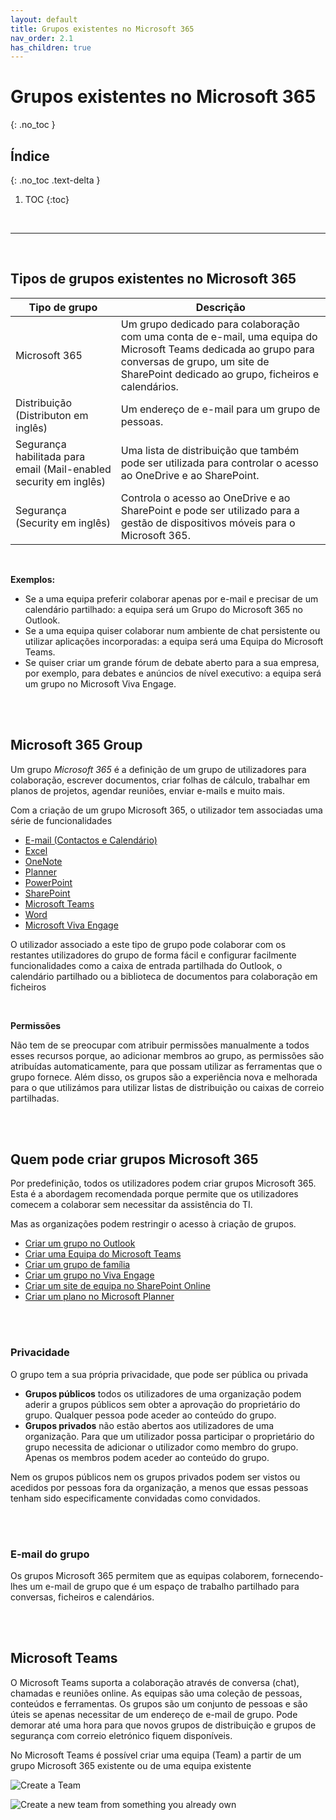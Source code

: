 ```yaml
---
layout: default
title: Grupos existentes no Microsoft 365
nav_order: 2.1
has_children: true
---
```


# Grupos existentes no Microsoft 365
{: .no_toc }


## Índice
{: .no_toc .text-delta }

1. TOC
{:toc}

<br/>

---

<br/>

<a id="types-of-existing-groups" />

## Tipos de grupos existentes no Microsoft 365

| Tipo de grupo | Descrição |
| --- | --- | 
| Microsoft 365 | Um grupo dedicado para colaboração com uma conta de e-mail, uma equipa do Microsoft Teams dedicada ao grupo para conversas de grupo, um site de SharePoint dedicado ao grupo, ficheiros e calendários. |
| Distribuição (Distributon em inglês) | Um endereço de e-mail para um grupo de pessoas. |
| Segurança habilitada para email (Mail-enabled security em inglês) | Uma lista de distribuição que também pode ser utilizada para controlar o acesso ao OneDrive e ao SharePoint. |
| Segurança (Security em inglês) | Controla o acesso ao OneDrive e ao SharePoint e pode ser utilizado para a gestão de dispositivos móveis para o Microsoft 365. |

<br/>

**Exemplos:**

* Se a uma equipa preferir colaborar apenas por e-mail e precisar de um calendário partilhado: a equipa será um Grupo do Microsoft 365 no Outlook.
* Se a uma equipa quiser colaborar num ambiente de chat persistente ou utilizar aplicações incorporadas: a equipa será uma Equipa do Microsoft Teams.
* Se quiser criar um grande fórum de debate aberto para a sua empresa, por exemplo, para debates e anúncios de nível executivo: a equipa será um grupo no Microsoft Viva Engage.




<br/>

<a id="microsoft-365-group" />

<br/>

## Microsoft 365 Group

Um grupo *Microsoft 365* é a definição de um grupo de utilizadores para colaboração, escrever documentos, criar folhas de cálculo, trabalhar em planos de projetos, agendar reuniões, enviar e-mails e muito mais.


Com a criação de um grupo Microsoft 365, o utilizador tem associadas uma série de funcionalidades
- [E-mail (Contactos e Calendário)](https://www.microsoft.com/pt-pt/microsoft-365/exchange/email)
- [Excel](https://www.microsoft.com/pt-pt/microsoft-365/excel)
- [OneNote](https://www.microsoft.com/pt-pt/microsoft-365/onenote/digital-note-taking-app)
- [Planner](https://www.microsoft.com/pt-pt/microsoft-365/business/task-management-software)
- [PowerPoint](https://www.microsoft.com/pt-pt/microsoft-365/powerpoint)
- [SharePoint](https://www.microsoft.com/pt-pt/microsoft-365/enterprise/sharepoint-syntex-overview)
- [Microsoft Teams](https://www.microsoft.com/pt-pt/microsoft-teams/group-chat-software)
- [Word](https://www.microsoft.com/pt-pt/microsoft-365/word)
- [Microsoft Viva Engage](https://www.microsoft.com/pt-pt/microsoft-viva/engage)

O utilizador associado a este tipo de grupo pode colaborar com os restantes utilizadores do grupo de forma fácil e configurar facilmente funcionalidades como a caixa de entrada partilhada do Outlook, o calendário partilhado ou a biblioteca de documentos para colaboração em ficheiros

<br/>

**Permissões**

Não tem de se preocupar com atribuir permissões manualmente a todos esses recursos porque, ao adicionar membros ao grupo, as permissões são atribuídas automaticamente, para que possam utilizar as ferramentas que o grupo fornece. Além disso, os grupos são a experiência nova e melhorada para o que utilizámos para utilizar listas de distribuição ou caixas de correio partilhadas.



<br/>

<a id="who-can-create-microsoft-365-groups" />

<br/>


## Quem pode criar grupos Microsoft 365

Por predefinição, todos os utilizadores podem criar grupos Microsoft 365. Esta é a abordagem recomendada porque permite que os utilizadores comecem a colaborar sem necessitar da assistência do TI.

Mas as organizações podem restringir o acesso à criação de grupos.

- [Criar um grupo no Outlook](https://support.microsoft.com/pt-pt/office/criar-um-grupo-no-outlook-04d0c9cf-6864-423c-a380-4fa858f27102)
- [Criar uma Equipa do Microsoft Teams](https://support.microsoft.com/en-us/office/set-up-groups-and-teams-a79afa20-aa01-44a3-b33d-5eaa72f6404f)
- [Criar um grupo de família](https://support.microsoft.com/pt-pt/account-billing/introdu%C3%A7%C3%A3o-ao-microsoft-family-safety-b6280c9d-38d7-82ff-0e4f-a6cb7e659344)
- [Criar um grupo no Viva Engage](https://support.microsoft.com/pt-pt/topic/junte-se-a-uma-comunidade-no-viva-engage-1ee29da1-5250-4c1e-b773-e7a78cfaf5d4)
- [Criar um site de equipa no SharePoint Online](https://support.microsoft.com/pt-pt/office/criar-um-site-de-equipa-no-sharepoint-ef10c1e7-15f3-42a3-98aa-b5972711777d)
- [Criar um plano no Microsoft Planner](https://support.microsoft.com/pt-pt/office/criar-um-plano-no-microsoft-planner-93e65b03-6fac-4661-a502-e3161475ab93)


<br/>

<a id="privacy" />

<br/>

### Privacidade

O grupo tem a sua própria privacidade, que pode ser pública ou privada
- **Grupos públicos** todos os utilizadores de uma organização podem aderir a grupos públicos sem obter a aprovação do proprietário do grupo. Qualquer pessoa pode aceder ao conteúdo do grupo.
- **Grupos privados** não estão abertos aos utilizadores de uma organização. Para que um utilizador possa participar o proprietário do grupo necessita de adicionar o utilizador como membro do grupo. Apenas os membros podem aceder ao conteúdo do grupo.

Nem os grupos públicos nem os grupos privados podem ser vistos ou acedidos por pessoas fora da organização, a menos que essas pessoas tenham sido especificamente convidadas como convidados.

<br/>

<a id="group-email" />

<br/>


### E-mail do grupo

Os grupos Microsoft 365 permitem que as equipas colaborem, fornecendo-lhes um e-mail de grupo que é um espaço de trabalho partilhado para conversas, ficheiros e calendários.

<br/>

<a id="microsoft-teams" />

<br/>


## Microsoft Teams

O Microsoft Teams suporta a colaboração através de conversa (chat), chamadas e reuniões online. As equipas são uma coleção de pessoas, conteúdos e ferramentas. Os grupos são um conjunto de pessoas e são úteis se apenas necessitar de um endereço de e-mail de grupo. Pode demorar até uma hora para que novos grupos de distribuição e grupos de segurança com correio eletrónico fiquem disponíveis.

No Microsoft Teams é possível criar uma equipa (Team) a partir de um grupo Microsoft 365 existente ou de uma equipa existente

![Create a Team](https://www.rramoscabral.com/training/assets/MSTeams/CreateTeam_01.png) 

![Create a new team from something you already own](https://www.rramoscabral.com/training/assets/MSTeams/CreateTeam_02.png)


